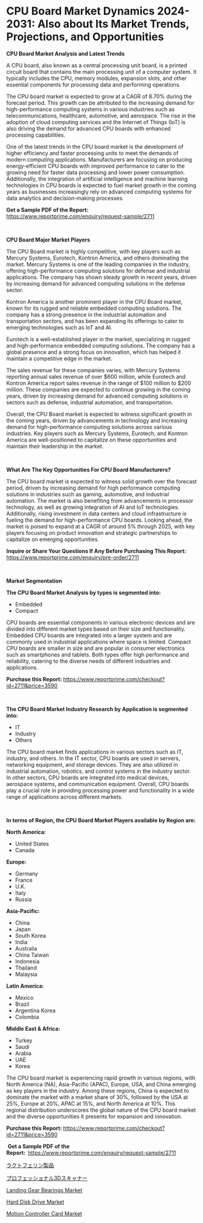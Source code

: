 <p><h1>CPU Board Market Dynamics 2024-2031: Also about Its Market Trends, Projections, and Opportunities</h1></p><p><strong>CPU Board Market Analysis and Latest Trends</strong></p>
<p><p>A CPU board, also known as a central processing unit board, is a printed circuit board that contains the main processing unit of a computer system. It typically includes the CPU, memory modules, expansion slots, and other essential components for processing data and performing operations.</p><p>The CPU board market is expected to grow at a CAGR of 8.70% during the forecast period. This growth can be attributed to the increasing demand for high-performance computing systems in various industries such as telecommunications, healthcare, automotive, and aerospace. The rise in the adoption of cloud computing services and the Internet of Things (IoT) is also driving the demand for advanced CPU boards with enhanced processing capabilities.</p><p>One of the latest trends in the CPU board market is the development of higher efficiency and faster processing units to meet the demands of modern computing applications. Manufacturers are focusing on producing energy-efficient CPU boards with improved performance to cater to the growing need for faster data processing and lower power consumption. Additionally, the integration of artificial intelligence and machine learning technologies in CPU boards is expected to fuel market growth in the coming years as businesses increasingly rely on advanced computing systems for data analytics and decision-making processes.</p></p>
<p><strong>Get a Sample PDF of the Report:&nbsp;</strong> <a href="https://www.reportprime.com/enquiry/request-sample/2711">https://www.reportprime.com/enquiry/request-sample/2711</a></p>
<p>&nbsp;</p>
<p><strong>CPU Board Major Market Players</strong></p>
<p><p>The CPU Board market is highly competitive, with key players such as Mercury Systems, Eurotech, Kontron America, and others dominating the market. Mercury Systems is one of the leading companies in the industry, offering high-performance computing solutions for defense and industrial applications. The company has shown steady growth in recent years, driven by increasing demand for advanced computing solutions in the defense sector.</p><p>Kontron America is another prominent player in the CPU Board market, known for its rugged and reliable embedded computing solutions. The company has a strong presence in the industrial automation and transportation sectors, and has been expanding its offerings to cater to emerging technologies such as IoT and AI.</p><p>Eurotech is a well-established player in the market, specializing in rugged and high-performance embedded computing solutions. The company has a global presence and a strong focus on innovation, which has helped it maintain a competitive edge in the market.</p><p>The sales revenue for these companies varies, with Mercury Systems reporting annual sales revenue of over $600 million, while Eurotech and Kontron America report sales revenue in the range of $100 million to $200 million. These companies are expected to continue growing in the coming years, driven by increasing demand for advanced computing solutions in sectors such as defense, industrial automation, and transportation.</p><p>Overall, the CPU Board market is expected to witness significant growth in the coming years, driven by advancements in technology and increasing demand for high-performance computing solutions across various industries. Key players such as Mercury Systems, Eurotech, and Kontron America are well-positioned to capitalize on these opportunities and maintain their leadership in the market.</p></p>
<p>&nbsp;</p>
<p><strong>What Are The Key Opportunities For CPU Board Manufacturers?</strong></p>
<p><p>The CPU board market is expected to witness solid growth over the forecast period, driven by increasing demand for high performance computing solutions in industries such as gaming, automotive, and industrial automation. The market is also benefiting from advancements in processor technology, as well as growing integration of AI and IoT technologies. Additionally, rising investment in data centers and cloud infrastructure is fueling the demand for high-performance CPU boards. Looking ahead, the market is poised to expand at a CAGR of around 5% through 2025, with key players focusing on product innovation and strategic partnerships to capitalize on emerging opportunities.</p></p>
<p><strong>Inquire or Share Your Questions If Any Before Purchasing This Report:</strong> <a href="https://www.reportprime.com/enquiry/pre-order/2711">https://www.reportprime.com/enquiry/pre-order/2711</a></p>
<p>&nbsp;</p>
<p><strong>Market Segmentation</strong></p>
<p><strong>The CPU Board Market Analysis by types is segmented into:</strong></p>
<p><ul><li>Embedded</li><li>Compact</li></ul></p>
<p><p>CPU boards are essential components in various electronic devices and are divided into different market types based on their size and functionality. Embedded CPU boards are integrated into a larger system and are commonly used in industrial applications where space is limited. Compact CPU boards are smaller in size and are popular in consumer electronics such as smartphones and tablets. Both types offer high performance and reliability, catering to the diverse needs of different industries and applications.</p></p>
<p><strong>Purchase this Report:&nbsp;</strong><a href="https://www.reportprime.com/checkout?id=2711&price=3590">https://www.reportprime.com/checkout?id=2711&price=3590</a></p>
<p>&nbsp;</p>
<p><strong>The CPU Board Market Industry Research by Application is segmented into:</strong></p>
<p><ul><li>IT</li><li>Industry</li><li>Others</li></ul></p>
<p><p>The CPU board market finds applications in various sectors such as IT, industry, and others. In the IT sector, CPU boards are used in servers, networking equipment, and storage devices. They are also utilized in industrial automation, robotics, and control systems in the industry sector. In other sectors, CPU boards are integrated into medical devices, aerospace systems, and communication equipment. Overall, CPU boards play a crucial role in providing processing power and functionality in a wide range of applications across different markets.</p></p>
<p>&nbsp;</p>
<p><strong>In terms of Region, the CPU Board Market Players available by Region are:</strong></p>
<p>
    <p> <strong> North America: </strong>
        <ul>
            <li>United States</li>
            <li>Canada</li>
        </ul>
        </p> 
    <p> <strong> Europe: </strong>
        <ul>
            <li>Germany</li>
            <li>France</li>
            <li>U.K.</li>
            <li>Italy</li>
            <li>Russia</li>
        </ul>
        </p> 
    <p> <strong> Asia-Pacific: </strong>
        <ul>
            <li>China</li>
            <li>Japan</li>
            <li>South Korea</li>
            <li>India</li>
            <li>Australia</li>
            <li>China Taiwan</li>
            <li>Indonesia</li>
            <li>Thailand</li>
            <li>Malaysia</li>
        </ul>
        </p> 
    <p> <strong> Latin America: </strong>
        <ul>
            <li>Mexico</li>
            <li>Brazil</li>
            <li>Argentina Korea</li>
            <li>Colombia</li>
        </ul>
        </p> 
    <p> <strong> Middle East & Africa: </strong>
        <ul>
            <li>Turkey</li>
            <li>Saudi</li>
            <li>Arabia</li>
            <li>UAE</li>
            <li>Korea</li>
        </ul>
    </p>
    </p>
<p><p>The CPU board market is experiencing rapid growth in various regions, with North America (NA), Asia-Pacific (APAC), Europe, USA, and China emerging as key players in the industry. Among these regions, China is expected to dominate the market with a market share of 30%, followed by the USA at 25%, Europe at 20%, APAC at 15%, and North America at 10%. This regional distribution underscores the global nature of the CPU board market and the diverse opportunities it presents for expansion and innovation.</p></p>
<p><strong>Purchase this Report: </strong><a href="https://www.reportprime.com/checkout?id=2711&price=3590">https://www.reportprime.com/checkout?id=2711&price=3590</a></p>
<p>&nbsp;<strong>Get a Sample PDF of the Report:&nbsp;&nbsp;</strong><a href="https://www.reportprime.com/enquiry/request-sample/2711">https://www.reportprime.com/enquiry/request-sample/2711</a></p>
<p><strong></strong></p>
<p><p><a href="https://github.com/AriMuller2009/Market-Research-Report-List-1/blob/main/157291512163.md">ラクトフェリン製品</a></p><p><a href="https://github.com/bucuel854722/Market-Research-Report-List-1/blob/main/857618312162.md">プロフェッショナル3Dスキャナー</a></p><p><a href="https://issuu.com/reportprime-2/docs/landing-gear-bearings-market-size-2030.pptx">Landing Gear Bearings Market</a></p><p><a href="https://github.com/fiixsa/Market-Research-Report-List-2/blob/main/hard-disk-drive-market.md">Hard Disk Drive Market</a></p><p><a href="https://github.com/cecuraprangm/Market-Research-Report-List-2/blob/main/motion-controller-card-market.md">Motion Controller Card Market</a></p></p>